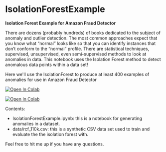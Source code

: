# IsolationForestExample

**Isolation Forest Example for Amazon Fraud Detector**

There are dozens (probably hundreds) of books dedicated to the subject of anomaly and outlier detection. The most common approaches expect that you know what “normal” looks like so that you can identify instances that don’t conform to the “normal” profile. There are statistical techniques, supervised, unsupervised, even semi-supervised methods to look at anomalies in data. This notebook uses the Isolation Forest method to detect anomalous data points within a data set!

Here we'll use the IsolationForest to produce at least 400 examples of anomalies for use in Amazon Fraud Detector

[![Open In Colab](https://colab.research.google.com/assets/colab-badge.svg)](https://colab.research.google.com/github/googlecolab/colabtools/blob/master/notebooks/colab-github-demo.ipynb)

[![Open In Colab](https://colab.research.google.com/assets/colab-badge.svg)](https://github.com/mikames/IsolationForestExample/IsolationForestExample.ipynb)


Contents:
- IsolationForestExample.ipynb: this is a notebook for generating anomalies in a dataset. 
- data/rcf_110k.csv: this is a synthetic CSV data set used to train and evaluate the the isolation forest with. 

Feel free to hit me up if you have any questions. 



